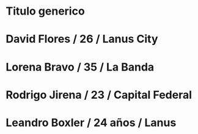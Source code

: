 # Titulo generico
# David Flores / 26 / Lanus City
# Lorena Bravo / 35 / La Banda
# Rodrigo Jirena / 23 / Capital Federal 
# Leandro Boxler / 24 años / Lanus
